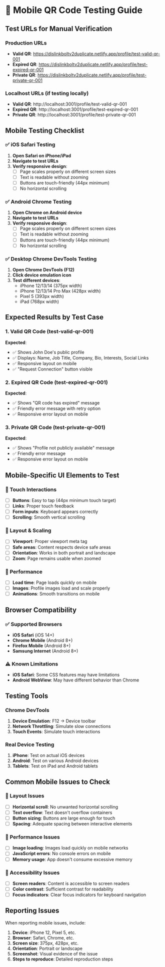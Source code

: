 # 📱 Mobile QR Code Testing Guide

## Test URLs for Manual Verification

### Production URLs

- **Valid QR**: https://dislinkboltv2duplicate.netlify.app/profile/test-valid-qr-001
- **Expired QR**: https://dislinkboltv2duplicate.netlify.app/profile/test-expired-qr-001
- **Private QR**: https://dislinkboltv2duplicate.netlify.app/profile/test-private-qr-001

### Localhost URLs (if testing locally)

- **Valid QR**: http://localhost:3001/profile/test-valid-qr-001
- **Expired QR**: http://localhost:3001/profile/test-expired-qr-001
- **Private QR**: http://localhost:3001/profile/test-private-qr-001

## Mobile Testing Checklist

### ✅ iOS Safari Testing

1. **Open Safari on iPhone/iPad**
2. **Navigate to test URLs**
3. **Verify responsive design**:
   - [ ] Page scales properly on different screen sizes
   - [ ] Text is readable without zooming
   - [ ] Buttons are touch-friendly (44px minimum)
   - [ ] No horizontal scrolling

### ✅ Android Chrome Testing

1. **Open Chrome on Android device**
2. **Navigate to test URLs**
3. **Verify responsive design**:
   - [ ] Page scales properly on different screen sizes
   - [ ] Text is readable without zooming
   - [ ] Buttons are touch-friendly (44px minimum)
   - [ ] No horizontal scrolling

### ✅ Desktop Chrome DevTools Testing

1. **Open Chrome DevTools (F12)**
2. **Click device emulation icon**
3. **Test different devices**:
   - iPhone 12/13/14 (375px width)
   - iPhone 12/13/14 Pro Max (428px width)
   - Pixel 5 (393px width)
   - iPad (768px width)

## Expected Results by Test Case

### 1. Valid QR Code (test-valid-qr-001)

**Expected**:

- ✅ Shows John Doe's public profile
- ✅ Displays: Name, Job Title, Company, Bio, Interests, Social Links
- ✅ Responsive layout on mobile
- ✅ "Request Connection" button visible

### 2. Expired QR Code (test-expired-qr-001)

**Expected**:

- ✅ Shows "QR code has expired" message
- ✅ Friendly error message with retry option
- ✅ Responsive error layout on mobile

### 3. Private QR Code (test-private-qr-001)

**Expected**:

- ✅ Shows "Profile not publicly available" message
- ✅ Friendly error message
- ✅ Responsive error layout on mobile

## Mobile-Specific UI Elements to Test

### 📱 Touch Interactions

- [ ] **Buttons**: Easy to tap (44px minimum touch target)
- [ ] **Links**: Proper touch feedback
- [ ] **Form inputs**: Keyboard appears correctly
- [ ] **Scrolling**: Smooth vertical scrolling

### 📱 Layout & Scaling

- [ ] **Viewport**: Proper viewport meta tag
- [ ] **Safe areas**: Content respects device safe areas
- [ ] **Orientation**: Works in both portrait and landscape
- [ ] **Zoom**: Page remains usable when zoomed

### 📱 Performance

- [ ] **Load time**: Page loads quickly on mobile
- [ ] **Images**: Profile images load and scale properly
- [ ] **Animations**: Smooth transitions on mobile

## Browser Compatibility

### ✅ Supported Browsers

- **iOS Safari** (iOS 14+)
- **Chrome Mobile** (Android 8+)
- **Firefox Mobile** (Android 8+)
- **Samsung Internet** (Android 8+)

### ⚠️ Known Limitations

- **iOS Safari**: Some CSS features may have limitations
- **Android WebView**: May have different behavior than Chrome

## Testing Tools

### Chrome DevTools

1. **Device Emulation**: F12 → Device toolbar
2. **Network Throttling**: Simulate slow connections
3. **Touch Events**: Simulate touch interactions

### Real Device Testing

1. **iPhone**: Test on actual iOS devices
2. **Android**: Test on various Android devices
3. **Tablets**: Test on iPad and Android tablets

## Common Mobile Issues to Check

### 🚨 Layout Issues

- [ ] **Horizontal scroll**: No unwanted horizontal scrolling
- [ ] **Text overflow**: Text doesn't overflow containers
- [ ] **Button sizing**: Buttons are large enough for touch
- [ ] **Spacing**: Adequate spacing between interactive elements

### 🚨 Performance Issues

- [ ] **Image loading**: Images load quickly on mobile networks
- [ ] **JavaScript errors**: No console errors on mobile
- [ ] **Memory usage**: App doesn't consume excessive memory

### 🚨 Accessibility Issues

- [ ] **Screen readers**: Content is accessible to screen readers
- [ ] **Color contrast**: Sufficient contrast for readability
- [ ] **Focus indicators**: Clear focus indicators for keyboard navigation

## Reporting Issues

When reporting mobile issues, include:

1. **Device**: iPhone 12, Pixel 5, etc.
2. **Browser**: Safari, Chrome, etc.
3. **Screen size**: 375px, 428px, etc.
4. **Orientation**: Portrait or landscape
5. **Screenshot**: Visual evidence of the issue
6. **Steps to reproduce**: Detailed reproduction steps
